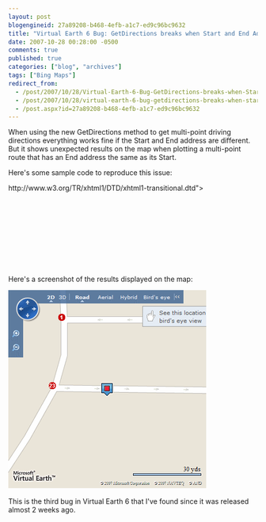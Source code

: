 ```yaml
---
layout: post
blogengineid: 27a89208-b468-4efb-a1c7-ed9c96bc9632
title: "Virtual Earth 6 Bug: GetDirections breaks when Start and End Address are the same"
date: 2007-10-28 00:28:00 -0500
comments: true
published: true
categories: ["blog", "archives"]
tags: ["Bing Maps"]
redirect_from: 
  - /post/2007/10/28/Virtual-Earth-6-Bug-GetDirections-breaks-when-Start-and-End-Address-are-the-same
  - /post/2007/10/28/virtual-earth-6-bug-getdirections-breaks-when-start-and-end-address-are-the-same
  - /post.aspx?id=27a89208-b468-4efb-a1c7-ed9c96bc9632
---
```

<!-- more -->


When using the new GetDirections method to get multi-point driving directions everything works fine if the Start and End address are different. But it shows unexpected results on the map when plotting a multi-point route that has an End address the same as its Start.



Here&#39;s some sample code to reproduce this issue:<br />
<!DOCTYPE html PUBLIC &quot;-//W3C//DTD XHTML 1.0 Transitional//EN&quot; &quot;<a href="http://www.w3.org/TR/xhtml1/DTD/xhtml1-transitional.dtd">http://www.w3.org/TR/xhtml1/DTD/xhtml1-transitional.dtd</a>&quot;><br />
<html><br />
   <head><br />
      <title></title><br />
      <meta http-equiv=&quot;Content-Type&quot; content=&quot;text/html; charset=utf-8&quot;><br />
      <script type=&quot;text/javascript&quot; src=&quot;<a href="http://dev.virtualearth.net/mapcontrol/mapcontrol.ashx?v=6&quot;></script">http://dev.virtualearth.net/mapcontrol/mapcontrol.ashx?v=6&quot;></script</a>><br />
      <script type=&quot;text/javascript&quot;><br />
         var map = null;<br />
         function GetMap()<br />
         {<br />
            map = new VEMap(&#39;myMap&#39;);<br />
            map.LoadMap();<br />
            map.GetDirections([&quot;Microsoft&quot;, &quot;Everett WA&quot;, &quot;Bellingham WA&quot;, &quot;Microsoft&quot;]);<br />
         }   <br />
      </script><br />
   </head><br />
   <body onload=&quot;GetMap();&quot;><br />
   <div id=&#39;myMap&#39; style=&quot;position:relative; width:400px; height:400px;&quot;></div><br />
   </body><br />
</html>



Here&#39;s a screenshot of the results displayed on the map:



 
<img src="/images/posts/VE6Bug_MultiPointDirections.png" alt="" />



This is the third bug in Virtual Earth 6 that I&#39;ve found since it was released almost 2 weeks ago.

